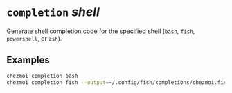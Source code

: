 # `completion` *shell*

Generate shell completion code for the specified shell (`bash`, `fish`,
`powershell`, or `zsh`).

## Examples

```sh
chezmoi completion bash
chezmoi completion fish --output=~/.config/fish/completions/chezmoi.fish
```
